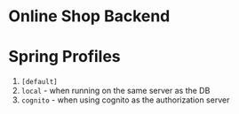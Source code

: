 # Online Shop Backend

# Spring Profiles

1. `[default]`
2. `local` - when running on the same server as the DB
3. `cognito` - when using cognito as the authorization server
